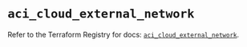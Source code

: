 # `aci_cloud_external_network`

Refer to the Terraform Registry for docs: [`aci_cloud_external_network`](https://registry.terraform.io/providers/ciscodevnet/aci/2.17.0/docs/resources/cloud_external_network).
